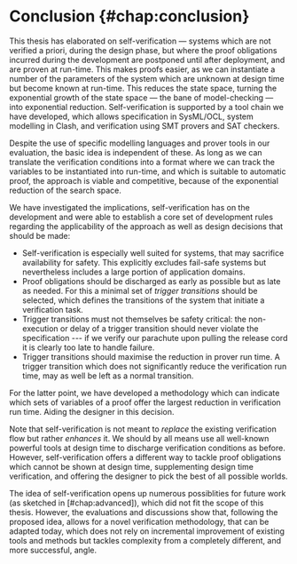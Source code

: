 # Conclusion {#chap:conclusion}

This thesis has elaborated on self-verification — systems which are not 
verified a priori, during the design phase, but where the proof obligations 
incurred during the development are postponed until after deployment, and are 
proven at run-time. This makes proofs easier, as we can instantiate a number 
of the parameters of the system which are unknown at design time but become 
known at run-time. This reduces the state space, turning the exponential growth 
of the state space — the bane of model-checking — into exponential reduction. 
Self-verification is supported by a tool chain we have developed, which allows 
specification in SysML/OCL, system modelling in Clash, and verification using 
SMT provers and SAT checkers.

Despite the use of specific modelling languages and prover tools in our 
evaluation, the basic idea is independent of these. As long as we can translate 
the verification conditions into a format where we can track the variables to be 
instantiated into run-time, and which is suitable to automatic proof, the 
approach is viable and competitive, because of the exponential reduction of the 
search space.

We have investigated the implications, self-verification has on the development
and were able to establish a core set of development rules regarding the 
applicability of the approach as well as design decisions that should be made:

- Self-verification is especially well suited for systems, that may sacrifice 
  availability for safety. This explicitly excludes fail-safe systems but 
  nevertheless includes a large portion of application domains.
- Proof obligations should be discharged as early as possible but as late as 
  needed. For this a minimal set of *trigger transitions* should be selected, 
  which defines the transitions of the system that initiate a verification task.
- Trigger transitions must not themselves be safety critical: the non-execution 
  or delay of a trigger transition should never violate the specification --- if 
  we verify our parachute upon pulling the release cord it is clearly too late 
  to handle failure.
- Trigger transitions should maximise the reduction in prover run time. A 
  trigger transition which does not significantly reduce the verification run time,
  may as well be left as a normal transition.

For the latter point, we have developed a methodology which can indicate which
sets of variables of a proof offer the largest reduction in verification run 
time. Aiding the designer in this decision.

Note that self-verification is not meant to *replace* the existing 
verification flow but rather *enhances* it. We should by all means use all well-known 
powerful tools at design time to discharge verification conditions as before.
However, self-verification offers a different way to tackle proof obligations 
which cannot be shown at design time, supplementing design time verification, 
and offering the designer to pick the best of all possible worlds.

The idea of self-verification opens up numerous possiblities for future work 
(as sketched in [#chap:advanced]), which did not fit the scope of this thesis. 
However, the evaluations and discussions show that, following the proposed idea,
allows for a novel verification methodology, that can be adapted today, which 
does not rely on incremental improvement of existing tools and methods but 
tackles complexity from a completely different, and more successful, angle.